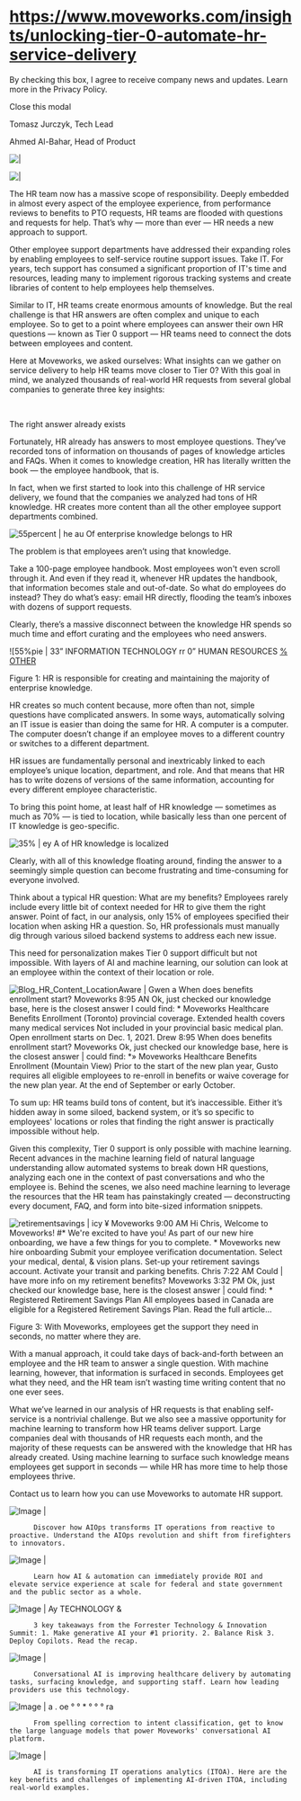 # https://www.moveworks.com/insights/unlocking-tier-0-automate-hr-service-delivery

By checking this box, I agree to receive company news and updates. Learn more in the Privacy Policy.







  Close this modal
  



Tomasz Jurczyk, Tech Lead



Ahmed Al-Bahar, Head of Product


![ | ](https://www.moveworks.com/hubfs/Tier0feature-1.jpeg)

![ | ](https://www.moveworks.com/hubfs/Tier0feature-1.jpeg)

The HR team now has a massive scope of responsibility. Deeply embedded in almost every aspect of the employee experience, from performance reviews to benefits to PTO requests, HR teams are flooded with questions and requests for help. That’s why — more than ever — HR needs a new approach to support. 

Other employee support departments have addressed their expanding roles by enabling employees to self-service routine support issues. Take IT. For years, tech support has consumed a significant proportion of IT's time and resources, leading many to implement rigorous tracking systems and create libraries of content to help employees help themselves. 

Similar to IT, HR teams create enormous amounts of knowledge. But the real challenge is that HR answers are often complex and unique to each employee. So to get to a point where employees can answer their own HR questions — known as Tier 0 support — HR teams need to connect the dots between employees and content. 

Here at Moveworks, we asked ourselves: What insights can we gather on service delivery to help HR teams move closer to Tier 0? With this goal in mind, we analyzed thousands of real-world HR requests from several global companies to generate three key insights:

 

The right answer already exists

Fortunately, HR already has answers to most employee questions. They’ve recorded tons of information on thousands of pages of knowledge articles and FAQs. When it comes to knowledge creation, HR has literally written the book — the employee handbook, that is. 

In fact, when we first started to look into this challenge of HR service delivery, we found that the companies we analyzed had tons of HR knowledge. HR creates more content than all the other employee support departments combined. 



![55percent | he au Of enterprise knowledge belongs to HR](https://www.moveworks.com/hs-fs/hubfs/55percent.png)

The problem is that employees aren’t using that knowledge. 

Take a 100-page employee handbook. Most employees won't even scroll through it. And even if they read it, whenever HR updates the handbook, that information becomes stale and out-of-date. So what do employees do instead? They do what’s easy: email HR directly, flooding the team’s inboxes with dozens of support requests.

Clearly, there’s a massive disconnect between the knowledge HR spends so much time and effort curating and the employees who need answers. 



![55%pie | 33” INFORMATION TECHNOLOGY rr 0” HUMAN RESOURCES [% OTHER](https://www.moveworks.com/hs-fs/hubfs/55%25pie.png)

Figure 1: HR is responsible for creating and maintaining the majority of enterprise knowledge. 

HR creates so much content because, more often than not, simple questions have complicated answers. In some ways, automatically solving an IT issue is easier than doing the same for HR. A computer is a computer. The computer doesn’t change if an employee moves to a different country or switches to a different department. 

HR issues are fundamentally personal and inextricably linked to each employee’s unique location, department, and role. And that means that HR has to write dozens of versions of the same information, accounting for every different employee characteristic.

To bring this point home, at least half of HR knowledge — sometimes as much as 70% — is tied to location, while basically less than one percent of IT knowledge is geo-specific.



![35% | ey A of HR knowledge is localized](https://www.moveworks.com/hs-fs/hubfs/35%25.png)

Clearly, with all of this knowledge floating around, finding the answer to a seemingly simple question can become frustrating and time-consuming for everyone involved. 

Think about a typical HR question: What are my benefits? Employees rarely include every little bit of context needed for HR to give them the right answer. Point of fact, in our analysis, only 15% of employees specified their location when asking HR a question. So, HR professionals must manually dig through various siloed backend systems to address each new issue.

This need for personalization makes Tier 0 support difficult but not impossible. With layers of AI and machine learning, our solution can look at an employee within the context of their location or role. 



![Blog_HR_Content_LocationAware | Gwen a When does benefits enrollment start? Moveworks 8:95 AN Ok, just checked our knowledge base, here is the closest answer I could find: * Moveworks Healthcare Benefits Enrollment (Toronto) provincial coverage. Extended health covers many medical services Not included in your provincial basic medical plan. Open enrollment starts on Dec. 1, 2021. Drew 8:95 When does benefits enrollment start? Moveworks Ok, just checked our knowledge base, here is the closest answer | could find: *» Moveworks Healthcare Benefits Enrollment (Mountain View) Prior to the start of the new plan year, Gusto requires all eligible employees to re-enroll in benefits or waive coverage for the new plan year. At the end of September or early October.](https://www.moveworks.com/hs-fs/hubfs/Blog_HR_Content_LocationAware.png)

To sum up: HR teams build tons of content, but it’s inaccessible. Either it’s hidden away in some siloed, backend system, or it’s so specific to employees' locations or roles that finding the right answer is practically impossible without help.

Given this complexity, Tier 0 support is only possible with machine learning. Recent advances in the machine learning field of natural language understanding allow automated systems to break down HR questions, analyzing each one in the context of past conversations and who the employee is. Behind the scenes, we also need machine learning to leverage the resources that the HR team has painstakingly created — deconstructing every document, FAQ, and form into bite-sized information snippets. 



![retirementsavings | icy ¥ Moveworks 9:00 AM Hi Chris, Welcome to Moveworks! #* We're excited to have you! As part of our new hire onboarding, we have a few things for you to complete. * Moveworks new hire onboarding Submit your employee verification documentation. Select your medical, dental, & vision plans. Set-up your retirement savings account. Activate your transit and parking benefits. Chris 7:22 AM Could | have more info on my retirement benefits? Moveworks 3:32 PM Ok, just checked our knowledge base, here is the closest answer | could find: * Registered Retirement Savings Plan All employees based in Canada are eligible for a Registered Retirement Savings Plan. Read the full article...](https://www.moveworks.com/hs-fs/hubfs/retirementsavings.png)

Figure 3: With Moveworks, employees get the support they need in seconds, no matter where they are.

With a manual approach, it could take days of back-and-forth between an employee and the HR team to answer a single question. With machine learning, however, that information is surfaced in seconds. Employees get what they need, and the HR team isn’t wasting time writing content that no one ever sees. 

What we’ve learned in our analysis of HR requests is that enabling self-service is a nontrivial challenge. But we also see a massive opportunity for machine learning to transform how HR teams deliver support. Large companies deal with thousands of HR requests each month, and the majority of these requests can be answered with the knowledge that HR has already created. Using machine learning to surface such knowledge means employees get support in seconds — while HR has more time to help those employees thrive.

Contact us to learn how you can use Moveworks to automate HR support.

![Image | ](https://www.moveworks.com/hs-fs/hubfs/AIOps-featured-image.png)


          Discover how AIOps transforms IT operations from reactive to proactive. Understand the AIOps revolution and shift from firefighters to innovators.
        

![Image | ](https://www.moveworks.com/hs-fs/hubfs/Public-Sector-Convo-AI.png)


          Learn how AI & automation can immediately provide ROI and elevate service experience at scale for federal and state government and the public sector as a whole.
        

![Image | Ay TECHNOLOGY &](https://www.moveworks.com/hs-fs/hubfs/Forrester%20T%26I%20%281%29.png)


          3 key takeaways from the Forrester Technology & Innovation Summit: 1. Make generative AI your #1 priority. 2. Balance Risk 3. Deploy Copilots. Read the recap.
        

![Image | ](https://www.moveworks.com/hs-fs/hubfs/healthcare-test.png)


          Conversational AI is improving healthcare delivery by automating tasks, surfacing knowledge, and supporting staff. Learn how leading providers use this technology.
        

![Image | a . oe ° ° * ° ° ° ra](https://www.moveworks.com/hs-fs/hubfs/Moveworks_LLM_Feature.png)


          From spelling correction to intent classification, get to know the large language models that power Moveworks' conversational AI platform.
        

![Image | ](https://www.moveworks.com/hs-fs/hubfs/ITOA_feature.png)


          AI is transforming IT operations analytics (ITOA). Here are the key benefits and challenges of implementing AI-driven ITOA, including real-world examples.
        

